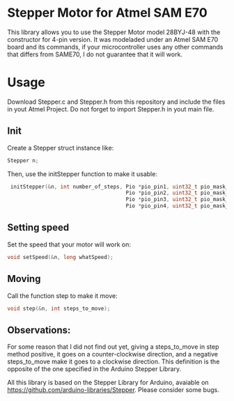 # Stepper Motor for Atmel SAM E70
This library allows you to use the Stepper Motor model 28BYJ-48 with the constructor for 4-pin version. It was modeladed under an Atmel SAM E70 board and its commands, if your microcontroller uses any other commands that differs from SAME70, I do not guarantee that it will work. 

# Usage
Download Stepper.c and Stepper.h from this repository and include the files in yout Atmel Project. Do not forget to import Stepper.h in yout main file.


## Init 
Create a Stepper struct instance like:</br>
```C
Stepper n;
```
Then, use the initStepper function to make it usable:</br>
```C
 initStepper(&n, int number_of_steps, Pio *pio_pin1, uint32_t pio_mask_pin1,
                                      Pio *pio_pin2, uint32_t pio_mask_pin2,
                                      Pio *pio_pin3, uint32_t pio_mask_pin3,
                                      Pio *pio_pin4, uint32_t pio_mask_pin4);
```


## Setting speed
Set the speed that your motor will work on:</br>
```C
void setSpeed(&n, long whatSpeed);
```

## Moving
Call the function step to make it move:</br>
```C
void step(&n, int steps_to_move);
```

## Observations:
For some reason that I did not find out yet, giving a steps_to_move in step method positive, it goes on a counter-clockwise direction, and a negative steps_to_move make it goes to a clockwise direction. This definition is the opposite of the one specified in the Arduino Stepper Library.</br>

All this library is based on the Stepper Library for Arduino, avaiable on https://github.com/arduino-libraries/Stepper. Please consider some bugs. 
